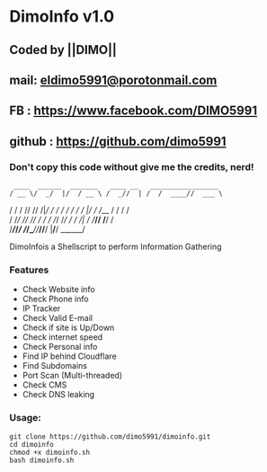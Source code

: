 # DimoInfo v1.0
## Coded by ||DIMO||
## mail: eldimo5991@porotonmail.com
## FB  : https://www.facebook.com/DIMO5991
## github : https://github.com/dimo5991
### Don't copy this code without give me the credits, nerd! 

     ____  ______  _______   ____ __   _________________    
    / __ \/  _/  |/  / __ \ /  _//  | /  /  ____//  ___ \      
   / / / // // /|_/ / / / / / / /   |/  /  /___ /  /  / /     
  / /_/ // // /  / / /_/ /_/ / /  /|   /  /___//  /__/ /       
 /_____/___/_/  /_/\____//___//__/ |__/__/     \______/ 
 
 
DimoInfois a Shellscript to perform Information Gathering 

### Features

- Check Website info
- Check Phone info
- IP Tracker
- Check Valid E-mail
- Check if site is Up/Down
- Check internet speed
- Check Personal info
- Find IP behind Cloudflare
- Find Subdomains
- Port Scan (Multi-threaded)
- Check CMS
- Check DNS leaking


### Usage:
```
git clone https://github.com/dimo5991/dimoinfo.git
cd dimoinfo
chmod +x dimoinfo.sh
bash dimoinfo.sh
```


